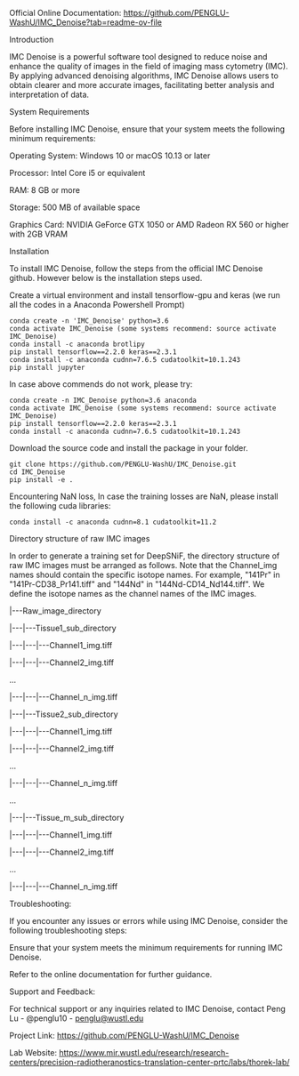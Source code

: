 Official Online Documentation: https://github.com/PENGLU-WashU/IMC_Denoise?tab=readme-ov-file

Introduction

IMC Denoise is a powerful software tool designed to reduce noise and enhance the quality of images in the field of imaging mass cytometry (IMC). By applying advanced denoising algorithms, IMC Denoise allows users to obtain clearer and more accurate images, facilitating better analysis and interpretation of data.

System Requirements

Before installing IMC Denoise, ensure that your system meets the following minimum requirements:

Operating System: Windows 10 or macOS 10.13 or later

Processor: Intel Core i5 or equivalent

RAM: 8 GB or more

Storage: 500 MB of available space

Graphics Card: NVIDIA GeForce GTX 1050 or AMD Radeon RX 560 or higher with 2GB VRAM

Installation 

To install IMC Denoise, follow the steps from the official IMC Denoise github. However below is the installation steps used.

Create a virtual environment and install tensorflow-gpu and keras (we run all the codes in a Anaconda Powershell Prompt)

    conda create -n 'IMC_Denoise' python=3.6
    conda activate IMC_Denoise (some systems recommend: source activate IMC_Denoise)
    conda install -c anaconda brotlipy
    pip install tensorflow==2.2.0 keras==2.3.1
    conda install -c anaconda cudnn=7.6.5 cudatoolkit=10.1.243
    pip install jupyter

In case above commends do not work, please try:

    conda create -n IMC_Denoise python=3.6 anaconda
    conda activate IMC_Denoise (some systems recommend: source activate IMC_Denoise)
    pip install tensorflow==2.2.0 keras==2.3.1
    conda install -c anaconda cudnn=7.6.5 cudatoolkit=10.1.243

Download the source code and install the package in your folder.

    git clone https://github.com/PENGLU-WashU/IMC_Denoise.git
    cd IMC_Denoise
    pip install -e .

Encountering NaN loss, In case the training losses are NaN, please install the following cuda libraries:

    conda install -c anaconda cudnn=8.1 cudatoolkit=11.2

Directory structure of raw IMC images

In order to generate a training set for DeepSNiF, the directory structure of raw IMC images must be arranged as follows. Note that the Channel_img names should contain the specific isotope names. For example, "141Pr" in "141Pr-CD38_Pr141.tiff" and "144Nd" in "144Nd-CD14_Nd144.tiff". We define the isotope names as the channel names of the IMC images.

|---Raw_image_directory

|---|---Tissue1_sub_directory

|---|---|---Channel1_img.tiff

|---|---|---Channel2_img.tiff

  ...

|---|---|---Channel_n_img.tiff

|---|---Tissue2_sub_directory

|---|---|---Channel1_img.tiff

|---|---|---Channel2_img.tiff

   ...

|---|---|---Channel_n_img.tiff
 
   ...

|---|---Tissue_m_sub_directory

|---|---|---Channel1_img.tiff

|---|---|---Channel2_img.tiff

   ...

|---|---|---Channel_n_img.tiff


Troubleshooting:

If you encounter any issues or errors while using IMC Denoise, consider the following troubleshooting steps:

Ensure that your system meets the minimum requirements for running IMC Denoise.

Refer to the online documentation for further guidance.

Support and Feedback:

For technical support or any inquiries related to IMC Denoise, contact Peng Lu - @penglu10 - penglu@wustl.edu

Project Link: https://github.com/PENGLU-WashU/IMC_Denoise

Lab Website: https://www.mir.wustl.edu/research/research-centers/precision-radiotheranostics-translation-center-prtc/labs/thorek-lab/
